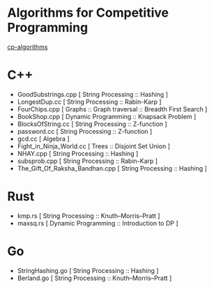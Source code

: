 # Algorithms for Competitive Programming

[cp-algorithms](https://cp-algorithms.com/)

# C++
- GoodSubstrings.cpp [ String Processing :: Hashing ]
- LongestDup.cc [ String Processing :: Rabin-Karp ]
- FourChips.cpp [ Graphs :: Graph traversal :: Breadth First Search ]
- BookShop.cpp [ Dynamic Programming :: Knapsack Problem ]
- BlocksOfString.cc [ String Processing :: Z-function ]
- password.cc [ String Processing :: Z-function ]
- gcd.cc [ Algebra ]
- Fight_in_Ninja_World.cc [ Trees :: Disjoint Set Union ]
- NHAY.cpp [ String Processing :: Hashing ]
- subsprob.cpp [ String Processing :: Rabin-Karp ]
- The_Gift_Of_Raksha_Bandhan.cpp [ String Processing :: Hashing ]

# Rust
- kmp.rs [ String Processing :: Knuth–Morris–Pratt ]
- maxsq.rs [ Dynamic Programming :: Introduction to DP ]

# Go
- StringHashing.go [ String Processing :: Hashing ]
- Berland.go [ String Processing :: Knuth–Morris–Pratt ]

